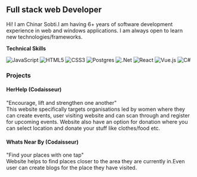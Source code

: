 ## Full stack web Developer ##

<p>
  Hi! I am Chinar Sobti.I am having 6+ years of software development experience in web and windows applications.
  I am always open to learn new technologies/frameworks.
</p>

<b>Technical Skills</b>

![JavaScript](https://img.shields.io/badge/javascript-%23323330.svg?style=for-the-badge&logo=javascript&logoColor=%23F7DF1E)
![HTML5](https://img.shields.io/badge/html5-%23E34F26.svg?style=for-the-badge&logo=html5&logoColor=white)
![CSS3](https://img.shields.io/badge/css3-%231572B6.svg?style=for-the-badge&logo=css3&logoColor=white)
![Postgres](https://img.shields.io/badge/postgres-%23316192.svg?style=for-the-badge&logo=postgresql&logoColor=white)
![.Net](https://img.shields.io/badge/.NET-5C2D91?style=for-the-badge&logo=.net&logoColor=white)
![React](https://img.shields.io/badge/react-%2320232a.svg?style=for-the-badge&logo=react&logoColor=%2361DAFB)
![Vue.js](https://img.shields.io/badge/vuejs-%2335495e.svg?style=for-the-badge&logo=vuedotjs&logoColor=%234FC08D)
![C#](https://img.shields.io/badge/c%23-%23239120.svg?style=for-the-badge&logo=c-sharp&logoColor=white)

### Projects ###

#### HerHelp  (Codaisseur) ####
"Encourage, lift and strengthen one another"</br>
This website specifically targets organisations led by women where they can create events, user visiting website and can scan through and register for upcoming events. Website also have an option for donation where you can select location and donate your stuff like clothes/food etc.

#### Whats Near By  (Codaisseur) ####
"Find your places with one tap"</br>
Website helps to find places closer to the area they are currently in.Even user can create blogs for the place they have visited.

